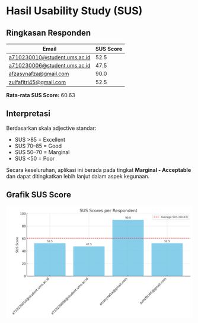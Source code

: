 # Hasil Usability Study (SUS)

## Ringkasan Responden

| Email                           | SUS Score |
|--------------------------------|-----------|
| a710230010@student.ums.ac.id   | 52.5      |
| a710230006@student.ums.ac.id   | 47.5      |
| afzasynafza@gmail.com          | 90.0      |
| zulfafitri45@gmail.com         | 52.5      |

**Rata-rata SUS Score:** 60.63

## Interpretasi

Berdasarkan skala adjective standar:
- SUS >85 = Excellent
- SUS 70–85 = Good
- SUS 50–70 = Marginal
- SUS <50 = Poor

Secara keseluruhan, aplikasi ini berada pada tingkat **Marginal - Acceptable** dan dapat ditingkatkan lebih lanjut dalam aspek kegunaan.

## Grafik SUS Score

![SUS Score Chart](sus_chart.png)
